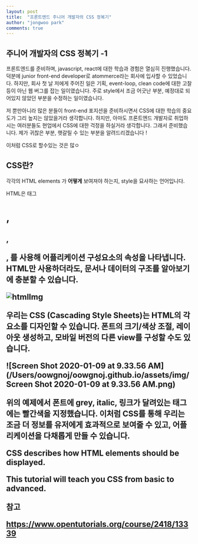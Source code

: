```yaml
---
layout: post
title:  "프론트엔드 주니어 개발자의 CSS 정복기"
author: "jongwoo park"
comments: true
---
```


## 주니어 개발자의 CSS 정복기 -1

프론트엔드를 준비하며, javascript, react에 대한 학습과 경험은 열심히 진행했습니다. 덕분에 junior front-end developer로 atommerce라는 회사에 입사할 수 있었습니다. 하지만, 회사 첫 날 저에게 주어진 일은 기획, event-loop, clean code에 대한 고찰 등이 아닌 웹 버그를 잡는 일이였습니다. 주로 style에서 조금 어긋난 부분, 예정대로 되어있지 않았던 부분을 수정하는 일이였습니다.

저 뿐만아니라 많은 분들이 front-end 포지션을 준비하시면서 CSS에 대한 학습의 중요도가 그리 높지는 않았을거라 생각합니다. 하지만, 아마도 프론트엔드 개발자로 취업하시는 여러분들도 현업에서 CSS에 대한 걱정을 하실거라 생각합니다. 그래서 준비했습니다. 제가 귀찮은 부분, 햇갈릴 수 있는 부분을 알려드리겠습니다 !





이처럼 CSS로 할수있는 것은 많ㅇ



## CSS란? 

각각의 HTML elements 가 **어떻게** 보여져야 하는지, style을 묘사하는 언어입니다. 

HTML은 태그 <H1>, <H2>, <p>, <img>를 사용해 어플리케이션 구성요소의 속성을 나타냅니다. HTML만 사용하더라도, 문서나 데이터의 구조를 알아보기에 충분할 수 있습니다.







![htmlImg](/Users/oowgnoj/oowgnoj.github.io/assets/img/htmlImg.png)



우리는 CSS (Cascading Style Sheets)는 HTML의 각 요소를 디자인할 수 있습니다. 폰트의 크기/색상 조절, 레이아웃 생성하고, 모바일 버전의 다른 view를 구성할 수도 있습니다.



![Screen Shot 2020-01-09 at 9.33.56 AM](/Users/oowgnoj/oowgnoj.github.io/assets/img/Screen Shot 2020-01-09 at 9.33.56 AM.png)

위의 예제에서 폰트에 grey, italic, 링크가 달려있는 <a> 태그에는 빨간색을 지정했습니다. 이처럼 CSS를 통해 우리는 조금 더 정보를 유저에게 효과적으로 보여줄 수 있고, 어플리케이션을 다채롭게 만들 수 있습니다. 





CSS describes how HTML elements should be displayed.

This tutorial will teach you CSS from basic to advanced.











참고

https://www.opentutorials.org/course/2418/13339